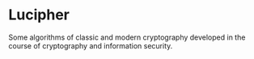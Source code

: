 # Lucipher
Some algorithms of classic and modern cryptography developed in the course of cryptography and information security.
